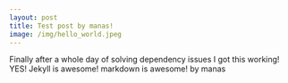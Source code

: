 ```yaml
---
layout: post
title: Test post by manas!
image: /img/hello_world.jpeg
---
```

Finally after a whole day of solving dependency issues I got this working! YES! Jekyll is awesome! markdown is awesome!
by manas